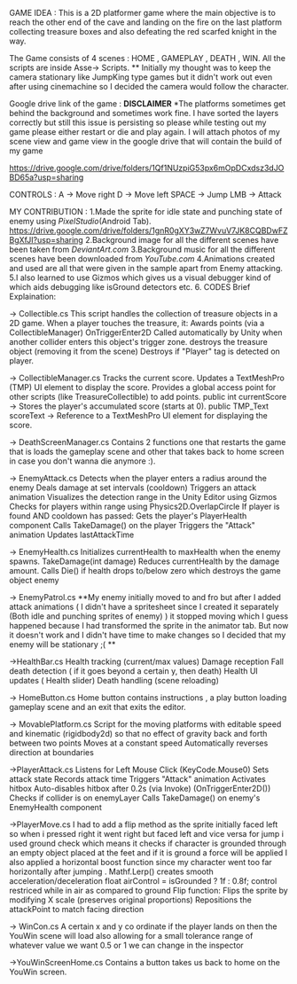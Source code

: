 GAME IDEA :
This is a 2D platformer game where the main objective is to reach the other end of the cave and landing on the fire on the last platform
collecting treasure boxes and also defeating the red scarfed knight in the way.

The Game consists of 4 scenes : HOME , GAMEPLAY , DEATH , WIN.
All the scripts are inside Asse-> Scripts.
** Initially my thought was to keep the camera stationary like JumpKing type games but it didn't work out even after using cinemachine so I decided the camera would follow the character.

Google drive link of the game :
**DISCLAIMER**
*The platforms sometimes get behind the background and sometimes work fine. I have sorted the layers correctly but still this issue is persisting so please while testing out my game please either restart or die and play again. I will attach photos of my scene view and game view in the google drive that will contain the build of my game

https://drive.google.com/drive/folders/1Qf1NUzpiG53px6mOpDCxdsz3dJOBD65a?usp=sharing



CONTROLS :
A -> Move right
D -> Move left
SPACE -> Jump
LMB -> Attack

MY CONTRIBUTION :
1.Made the sprite for idle state and punching state of enemy using *PixelStudio*(Android Tab). https://drive.google.com/drive/folders/1gnR0gXY3wZ7WvuV7JK8CQBDwFZBgXfJI?usp=sharing
2.Background image for all the different scenes have been taken from *DeviantArt.com*
3.Background music for all the different scenes have been downloaded from *YouTube.com*
4.Animations created and used are all that were given in the sample apart from Enemy attacking.
5.I also learned to use Gizmos which gives us a visual debugger kind of which aids debugging like isGround detectors etc.
6. CODES Brief Explaination:

-> Collectible.cs 
This script handles the collection of treasure objects in a 2D game. When a player touches the treasure, it:
Awards points (via a CollectibleManager)
OnTriggerEnter2D
Called automatically by Unity when another collider enters this object's trigger zone.
 destroys the treasure object (removing it from the scene)
Destroys if "Player" tag is detected on player.

-> CollectibleManager.cs
Tracks the current score.
Updates a TextMeshPro (TMP) UI element to display the score.
Provides a global access point  for other scripts (like TreasureCollectible) to add points.
public int currentScore -> Stores the player's accumulated score (starts at 0).
public TMP_Text scoreText -> Reference to a TextMeshPro UI element for displaying the score.

-> DeathScreenManager.cs
Contains 2 functions one that restarts the game that is loads the gameplay scene and other that takes back to home screen in case you don't wanna die anymore :).

-> EnemyAttack.cs
Detects when the player enters a radius around the enemy
Deals damage at set intervals (cooldown)
Triggers an attack animation
Visualizes the detection range in the Unity Editor using Gizmos
Checks for players within range using Physics2D.OverlapCircle
If player is found AND cooldown has passed:
Gets the player's PlayerHealth component
Calls TakeDamage() on the player
Triggers the "Attack" animation
Updates lastAttackTime

-> EnemyHealth.cs
Initializes currentHealth to maxHealth when the enemy spawns.
TakeDamage(int damage)
Reduces currentHealth by the damage amount.
Calls Die() if health drops to/below zero which destroys the game object enemy

-> EnemyPatrol.cs
**My enemy initially moved to and fro but after I added attack animations ( I didn't have a spritesheet since I created it separately (Both idle and punching sprites of enemy) ) it stopped moving which I guess happened because I had transformed the sprite in the animator tab.
But now it doesn't work and I didn't have time to make changes so I decided that my enemy will be stationary ;( **

->HealthBar.cs
Health tracking (current/max values)
Damage reception 
Fall death detection ( if it goes beyond a certain y, then death)
Health UI updates ( Health slider)
Death handling (scene reloading)

-> HomeButton.cs
Home button contains instructions , a play button loading gameplay scene and an exit that exits the editor.

-> MovablePlatform.cs
Script for the moving platforms with editable speed and kinematic (rigidbody2d) so that no effect of gravity
 back and forth between two points
Moves at a constant speed
Automatically reverses direction at boundaries

->PlayerAttack.cs
Listens for Left Mouse Click (KeyCode.Mouse0)
Sets attack state
Records attack time
Triggers "Attack" animation
Activates hitbox
Auto-disables hitbox after 0.2s (via Invoke)
(OnTriggerEnter2D())
Checks if collider is on enemyLayer
Calls TakeDamage() on enemy's EnemyHealth component

->PlayerMove.cs
I had to add a flip method as the sprite initially faced left so when i pressed right it went right but faced left and vice versa
for jump i used ground check which means it checks if character is grounded through an empty object placed at the feet and if it is ground
a force will be applied
I also applied a horizontal boost function since my character went too far horizontally after jumping .
Mathf.Lerp() creates smooth acceleration/deceleration
float airControl = isGrounded ? 1f : 0.8f; control restriced while in air as compared to ground
Flip function: Flips the sprite by modifying X scale (preserves original proportions)
              Repositions the attackPoint to match facing direction

-> WinCon.cs
A certain x and y co ordinate if the player lands on then the YouWin scene will load also allowing for a small tolerance range of whatever value we want 0.5 or 1 we can change in the inspector

->YouWinScreenHome.cs
Contains a button takes us back to home on the YouWin screen.
